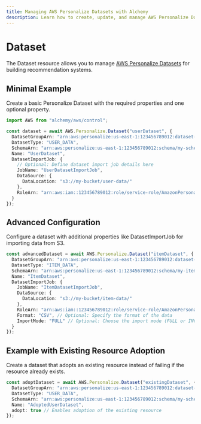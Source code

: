 ```yaml
---
title: Managing AWS Personalize Datasets with Alchemy
description: Learn how to create, update, and manage AWS Personalize Datasets using Alchemy Cloud Control.
---
```


# Dataset

The Dataset resource allows you to manage [AWS Personalize Datasets](https://docs.aws.amazon.com/personalize/latest/userguide/) for building recommendation systems.

## Minimal Example

Create a basic Personalize Dataset with the required properties and one optional property.

```ts
import AWS from "alchemy/aws/control";

const dataset = await AWS.Personalize.Dataset("userDataset", {
  DatasetGroupArn: "arn:aws:personalize:us-east-1:123456789012:dataset-group/my-dataset-group",
  DatasetType: "USER_DATA",
  SchemaArn: "arn:aws:personalize:us-east-1:123456789012:schema/my-schema",
  Name: "UserDataset",
  DatasetImportJob: {
    // Optional: Define dataset import job details here
    JobName: "UserDatasetImportJob",
    DataSource: {
      DataLocation: "s3://my-bucket/user-data/"
    },
    RoleArn: "arn:aws:iam::123456789012:role/service-role/AmazonPersonalize-ExecutionRole-20200101T123456"
  }
});
```

## Advanced Configuration

Configure a dataset with additional properties like DatasetImportJob for importing data from S3.

```ts
const advancedDataset = await AWS.Personalize.Dataset("itemDataset", {
  DatasetGroupArn: "arn:aws:personalize:us-east-1:123456789012:dataset-group/my-dataset-group",
  DatasetType: "ITEM_DATA",
  SchemaArn: "arn:aws:personalize:us-east-1:123456789012:schema/my-item-schema",
  Name: "ItemDataset",
  DatasetImportJob: {
    JobName: "ItemDatasetImportJob",
    DataSource: {
      DataLocation: "s3://my-bucket/item-data/"
    },
    RoleArn: "arn:aws:iam::123456789012:role/service-role/AmazonPersonalize-ExecutionRole-20200101T123456",
    Format: "CSV", // Optional: Specify the format of the data
    ImportMode: "FULL" // Optional: Choose the import mode (FULL or INCREMENTAL)
  }
});
```

## Example with Existing Resource Adoption

Create a dataset that adopts an existing resource instead of failing if the resource already exists.

```ts
const adoptDataset = await AWS.Personalize.Dataset("existingDataset", {
  DatasetGroupArn: "arn:aws:personalize:us-east-1:123456789012:dataset-group/my-dataset-group",
  DatasetType: "USER_DATA",
  SchemaArn: "arn:aws:personalize:us-east-1:123456789012:schema/my-schema",
  Name: "AdoptedUserDataset",
  adopt: true // Enables adoption of the existing resource
});
```